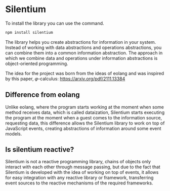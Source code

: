 # Silentium

To install the library you can use the command.

```bash
npm install silentium
```

The library helps you create abstractions for information in your system. Instead of working with data abstractions and operations abstractions, you can combine them into a common information abstraction. The approach in which we combine data and operations under information abstractions is object-oriented programming.

The idea for the project was born from the ideas of eolang and was inspired by this paper, 𝜑-calculus:
https://arxiv.org/pdf/2111.13384

## Difference from eolang

Unlike eolang, where the program starts working at the moment when some method receives data, which is called dataization, Silentium starts executing the program at the moment when a guest comes to the information source, requesting data, this difference allows the Silentium library to work on top of JavaScript events, creating abstractions of information around some event models.

## Is silentium reactive?

Silentium is not a reactive programming library, chains of objects only interact with each other through message passing, but due to the fact that Silentium is developed with the idea of ​​working on top of events, it allows for easy integration with any reactive library or framework, transferring event sources to the reactive mechanisms of the required frameworks.
